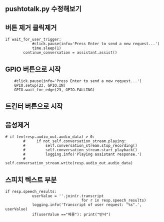 ## pushtotalk.py 수정해보기

## 버튼 제거 클릭제거
    if wait_for_user_trigger:
                #click.pause(info='Press Enter to send a new request...')
                time.sleep(1)
            continue_conversation = assistant.assist()
            
## GPIO 버튼으로 시작
        #click.pause(info='Press Enter to send a new request...')           
        GPIO.setup(23, GPIO.IN)
        GPIO.wait_for_edge(23, GPIO.FALLING)

## 트킨터 버튼으로 시작
  

##  음성제거
    # if len(resp.audio_out.audio_data) > 0:
            #     if not self.conversation_stream.playing:
            #         self.conversation_stream.stop_recording()
            #         self.conversation_stream.start_playback()
            #         logging.info('Playing assistant response.')
            #     self.conversation_stream.write(resp.audio_out.audio_data)


## 스피치 텍스트 부분

    if resp.speech_results:
                userValue = ''.join(r.transcript
                                      for r in resp.speech_results)
                logging.info('Transcript of user request: "%s".', userValue)
                if(userValue =="메롱"): print("반사")
